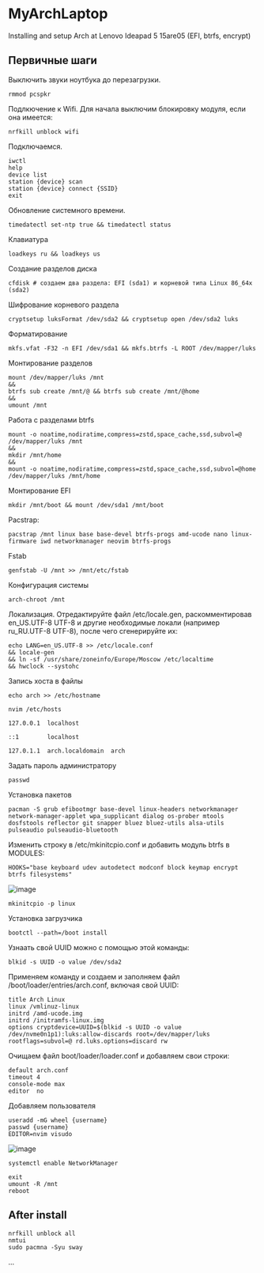 # MyArchLaptop
Installing and setup Arch at Lenovo Ideapad 5 15are05 (EFI, btrfs, encrypt)

## Первичные шаги

Выключить звуки ноутбука до перезагрузки. 

```rmmod pcspkr```

Подлкючение к Wifi. Для начала выключим блокировку модуля, если она имеется:

```nrfkill unblock wifi```

Подключаемся.
```
iwctl
help
device list
station {device} scan
station {device} connect {SSID}
exit
```
Обновление системного времени.
```
timedatectl set-ntp true && timedatectl status
```
Клавиатура
~~~
loadkeys ru && loadkeys us
~~~
Создание разделов диска
```
cfdisk # создаем два раздела: EFI (sda1) и корневой типа Linux 86_64x (sda2)
```
Шифрование корневого раздела
```
cryptsetup luksFormat /dev/sda2 && cryptsetup open /dev/sda2 luks
```
Форматирование
```
mkfs.vfat -F32 -n EFI /dev/sda1 && mkfs.btrfs -L ROOT /dev/mapper/luks
```
Монтирование разделов
```
mount /dev/mapper/luks /mnt
&&
btrfs sub create /mnt/@ && btrfs sub create /mnt/@home
&&
umount /mnt
```
Работа с разделами btrfs
```
mount -o noatime,nodiratime,compress=zstd,space_cache,ssd,subvol=@ /dev/mapper/luks /mnt
&&
mkdir /mnt/home
&&
mount -o noatime,nodiratime,compress=zstd,space_cache,ssd,subvol=@home /dev/mapper/luks /mnt/home
```
Монтирование EFI
```
mkdir /mnt/boot && mount /dev/sda1 /mnt/boot
```
Pacstrap:
```
pacstrap /mnt linux base base-devel btrfs-progs amd-ucode nano linux-firmware iwd networkmanager neovim btrfs-progs
```
Fstab
```
genfstab -U /mnt >> /mnt/etc/fstab
````
Конфигурация системы
```
arch-chroot /mnt
```
Локализация. Отредактируйте файл /etc/locale.gen, раскомментировав en_US.UTF-8 UTF-8 и другие необходимые локали (например ru_RU.UTF-8 UTF-8), после чего сгенерируйте их: 
```
echo LANG=en_US.UTF-8 >> /etc/locale.conf
&& locale-gen
&& ln -sf /usr/share/zoneinfo/Europe/Moscow /etc/localtime
&& hwclock --systohc
```
Запись хоста в файлы
```
echo arch >> /etc/hostname

nvim /etc/hosts

127.0.0.1  localhost

::1        localhost

127.0.1.1  arch.localdomain  arch
```
Задать пароль администратору
```
passwd
```
Установка пакетов
```
pacman -S grub efibootmgr base-devel linux-headers networkmanager network-manager-applet wpa_supplicant dialog os-prober mtools dosfstools reflector git snapper bluez bluez-utils alsa-utils pulseaudio pulseaudio-bluetooth
```
Изменить строку в /etc/mkinitcpio.conf и добавить модуль btrfs в MODULES:
```
HOOKS="base keyboard udev autodetect modconf block keymap encrypt btrfs filesystems"
```
![image](https://user-images.githubusercontent.com/52444457/134767266-00c88cde-cd1c-4a67-908c-676140d0cb07.png)

```mkinitcpio -p linux```

Установка загрузчика

```bootctl --path=/boot install```

Узнаать свой UUID можно с помощью этой команды:
~~~
blkid -s UUID -o value /dev/sda2
~~~
Применяем команду и создаем и заполняем файл /boot/loader/entries/arch.conf, включая свой UUID:
```
title Arch Linux
linux /vmlinuz-linux
initrd /amd-ucode.img
initrd /initramfs-linux.img
options cryptdevice=UUID=$(blkid -s UUID -o value /dev/nvme0n1p1):luks:allow-discards root=/dev/mapper/luks rootflags=subvol=@ rd.luks.options=discard rw
```
Очищаем файл boot/loader/loader.conf и добавляем свои строки:
```
default arch.conf
timeout 4
console-mode max
editor  no
```
Добавляем пользователя
```
useradd -mG wheel {username}
passwd {username}
EDITOR=nvim visudo
```
![image](https://user-images.githubusercontent.com/52444457/134767277-1f450e84-73a0-45b8-b5c1-130a086d938a.png)
```
systemctl enable NetworkManager
```
```
exit
umount -R /mnt
reboot
```

## After install
```
nrfkill unblock all
nmtui
sudo pacmna -Syu sway
```
...
